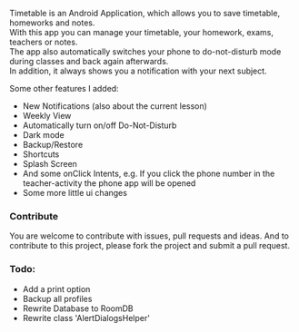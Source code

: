 Timetable is an Android Application, which allows you to save timetable, homeworks and notes.<br>
With this app you can manage your timetable, your homework, exams, teachers or notes.<br>
The app also automatically switches your phone to do-not-disturb mode during classes and back again afterwards.<br>
In addition, it always shows you a notification with your next subject.<br>

Some other features I added:
<ul><li>New Notifications (also about the current lesson)</li><li>Weekly View</li><li>Automatically turn on/off Do-Not-Disturb</li><li>Dark mode</li><li>Backup/Restore</li><li>Shortcuts</li><li>Splash Screen</li><li>And some onClick Intents, e.g. If you click the phone number in the teacher-activity the phone app will be opened</li><li>Some more little ui changes</li></ul>

### Contribute

You are welcome to contribute with issues, pull requests and ideas. And to contribute to this project, please fork the project and submit a pull request. 

### Todo:
 - Add a print option
 - Backup all profiles
 - Rewrite Database to RoomDB
 - Rewrite class 'AlertDialogsHelper'

